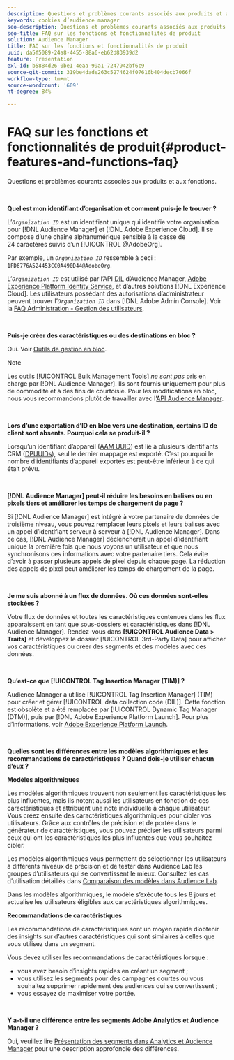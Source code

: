 ```yaml
---
description: Questions et problèmes courants associés aux produits et aux fonctions.
keywords: cookies d’audience manager
seo-description: Questions et problèmes courants associés aux produits et aux fonctions.
seo-title: FAQ sur les fonctions et fonctionnalités de produit
solution: Audience Manager
title: FAQ sur les fonctions et fonctionnalités de produit
uuid: da5f5089-24a8-4455-88a6-eb62d83939d2
feature: Présentation
exl-id: b5884d26-0be1-4eaa-99a1-7247942bf6c9
source-git-commit: 319be4dade263c5274624f07616b404decb7066f
workflow-type: tm+mt
source-wordcount: '609'
ht-degree: 84%

---
```


# FAQ sur les fonctions et fonctionnalités de produit{#product-features-and-functions-faq}

Questions et problèmes courants associés aux produits et aux fonctions.

 

<!-- 

faq_features_functions.xml

 -->

**Quel est mon identifiant d’organisation et comment puis-je le trouver ?**

L’*`Organization ID`* est un identifiant unique qui identifie votre organisation pour [!DNL Audience Manager] et [!DNL Adobe Experience Cloud]. Il se compose d’une chaîne alphanumérique sensible à la casse de 24 caractères suivis d’un [!UICONTROL @AdobeOrg].

Par exemple, un *`Organization ID`* ressemble à ceci : `1FD6776A524453CC0A490D44@AdobeOrg`.

L’*`Organization ID`* est utilisé par l’API [DIL](../dil/dil-overview.md) d’Audience Manager, [Adobe Experience Platform Identity Service](https://experienceleague.adobe.com/docs/id-service/using/home.html), et d’autres solutions [!DNL Experience Cloud]. Les utilisateurs possédant des autorisations d’administrateur peuvent trouver l’*`Organization ID`* dans [!DNL Adobe Admin Console]. Voir la [FAQ Administration - Gestion des utilisateurs](https://experienceleague.adobe.com/docs/core-services/interface/manage-users-and-products/admin-getting-started.html).

 

**Puis-je créer des caractéristiques ou des destinations en bloc ?**

Oui. Voir [Outils de gestion en bloc](../reference/bulk-management-tools/bulk-management-intro.md).

>[!NOTE]
>
>Les outils [!UICONTROL Bulk Management Tools] *ne sont pas* pris en charge par [!DNL Audience Manager]. Ils sont fournis uniquement pour plus de commodité et à des fins de courtoisie. Pour les modifications en bloc, nous vous recommandons plutôt de travailler avec l’[API Audience Manager](../api/api.md).

 

**Lors d’une exportation d’ID en bloc vers une destination, certains ID de client sont absents. Pourquoi cela se produit-il ?**

Lorsqu’un identifiant d’appareil ([AAM UUID](../reference/ids-in-aam.md)) est lié à plusieurs identifiants CRM ([DPUUIDs](../reference/ids-in-aam.md)), seul le dernier mappage est exporté. C’est pourquoi le nombre d’identifiants d’appareil exportés est peut-être inférieur à ce qui était prévu.

 

**[!DNL Audience Manager] peut-il réduire les besoins en balises ou en pixels tiers et améliorer les temps de chargement de page ?**

Si [!DNL Audience Manager] est intégré à votre partenaire de données de troisième niveau, vous pouvez remplacer leurs pixels et leurs balises avec un appel d’identifiant serveur à serveur à [!DNL Audience Manager]. Dans ce cas, [!DNL Audience Manager] déclencherait un appel d’identifiant unique la première fois que nous voyons un utilisateur et que nous synchronisons ces informations avec votre partenaire tiers. Cela évite d’avoir à passer plusieurs appels de pixel depuis chaque page. La réduction des appels de pixel peut améliorer les temps de chargement de la page.

 

**Je me suis abonné à un flux de données. Où ces données sont-elles stockées ?**

Votre flux de données et toutes les caractéristiques contenues dans les flux apparaissent en tant que sous-dossiers et caractéristiques dans [!DNL Audience Manager]. Rendez-vous dans **[!UICONTROL Audience Data > Traits]** et développez le dossier [!UICONTROL 3rd-Party Data] pour afficher vos caractéristiques ou créer des segments et des modèles avec ces données.

 

**Qu’est-ce que [!UICONTROL Tag Insertion Manager (TIM)] ?**

Audience Manager a utilisé [!UICONTROL Tag Insertion Manager] (TIM) pour créer et gérer [!UICONTROL data collection code (DIL)]. Cette fonction est obsolète et a été remplacée par [!UICONTROL Dynamic Tag Manager (DTM)], puis par [!DNL Adobe Experience Platform Launch]. Pour plus d’informations, voir [Adobe Experience Platform Launch](https://experienceleague.adobe.com/docs/launch/using/home.html).

 

**Quelles sont les différences entre les modèles algorithmiques et les recommandations de caractéristiques ? Quand dois-je utiliser chacun d’eux ?**

**Modèles algorithmiques**

Les modèles algorithmiques trouvent non seulement les caractéristiques les plus influentes, mais ils notent aussi les utilisateurs en fonction de ces caractéristiques et attribuent une note individuelle à chaque utilisateur. Vous créez ensuite des caractéristiques algorithmiques pour cibler vos utilisateurs. Grâce aux contrôles de précision et de portée dans le générateur de caractéristiques, vous pouvez préciser les utilisateurs parmi ceux qui ont les caractéristiques les plus influentes que vous souhaitez cibler.

Les modèles algorithmiques vous permettent de sélectionner les utilisateurs à différents niveaux de précision et de tester dans Audience Lab les groupes d’utilisateurs qui se convertissent le mieux. Consultez les cas d’utilisation détaillés dans [Comparaison des modèles dans Audience Lab](../features/audience-lab/audience-lab-use-cases.md#compare-models).

Dans les modèles algorithmiques, le modèle s’exécute tous les 8 jours et actualise les utilisateurs éligibles aux caractéristiques algorithmiques.

**Recommandations de caractéristiques**

Les recommandations de caractéristiques sont un moyen rapide d’obtenir des insights sur d’autres caractéristiques qui sont similaires à celles que vous utilisez dans un segment.

Vous devez utiliser les recommandations de caractéristiques lorsque :

* vous avez besoin d’insights rapides en créant un segment ;
* vous utilisez les segments pour des campagnes courtes ou vous souhaitez supprimer rapidement des audiences qui se convertissent ;
* vous essayez de maximiser votre portée.

 

**Y a-t-il une différence entre les segments Adobe Analytics et Audience Manager ?**

Oui, veuillez lire [Présentation des segments dans Analytics et Audience Manager](https://experienceleague.adobe.com/docs/analytics/integration/audience-analytics/audience-analytics-workflow/aam-analytics-segments.html) pour une description approfondie des différences.

